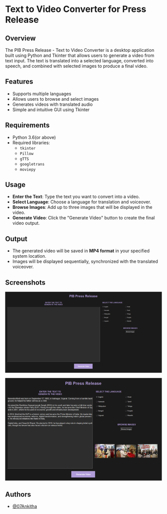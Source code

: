 
# Text to Video Converter for Press Release
## Overview
The PIB Press Release - Text to Video Converter is a desktop application built using Python and Tkinter that allows users to generate a video from text input. The text is translated into a selected language, converted into speech, and combined with selected images to produce a final video.

## Features
- Supports multiple languages
- Allows users to browse and select images
- Generates videos with translated audio
- Simple and intuitive GUI using Tkinter

## Requirements
- Python 3.6(or above)
- Required libraries:
  - `tkinter`
  - `Pillow`
  - `gTTS`
  - `googletrans`
  - `moviepy`

## Usage
- **Enter the Text**: Type the text you want to convert into a video.
- **Select Language**: Choose a language for translation and voiceover.
- **Browse Images**: Add up to three images that will be displayed in the video.
- **Generate Video**: Click the "Generate Video" button to create the final video output.

## Output
- The generated video will be saved in **MP4 format** in your specified system location.
- Images will be displayed sequentially, synchronized with the translated voiceover.


## Screenshots

![Main UI](https://github.com/07Ankitha/Text-to-Video-Converter-for-Press-Releases/blob/main/main%20ui.png?raw=true)

![Main UI](https://github.com/07Ankitha/Text-to-Video-Converter-for-Press-Releases/blob/main/main%20ui(2).png?raw=true)




## Authors

- [@07Ankitha](https://www.github.com/07Ankitha)

